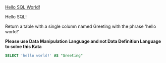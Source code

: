 [Hello SQL World!](https://www.codewars.com/kata/581283eb0a5fb13e06000020)

Hello SQL!

Return a table with a single column named Greeting with the phrase 'hello world!'

**Please use Data Manipulation Language and not Data Definition Language to solve this Kata**

```sql
SELECT 'hello world!' AS "Greeting"
```